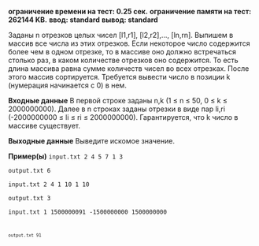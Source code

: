**ограничение времени на тест: 0.25 сек.**
**ограничение памяти на тест: 262144 KB.**
**ввод: standard**
**вывод: standard**

Заданы n отрезков целых чисел [l1,r1], [l2,r2],..., [ln,rn]. Выпишем в массив все числа из этих отрезков. Если некоторое число содержится более чем в одном отрезке, то в массиве оно должно встречаться столько раз, в каком количестве отрезков оно содержится. То есть длина массива равна сумме количеств чисел во всех отрезках.
После этого массив сортируется. Требуется вывести число в позиции k (нумерация начинается с 0) в нем.

**Входные данные**
В первой строке заданы n,k (1 ≤ n ≤ 50, 0 ≤ k ≤ 2000000000). Далее в n строках заданы отрезки в виде пар li,ri (-2000000000 ≤ li ≤ ri ≤ 2000000000). Гарантируется, что k число в массиве существует.

**Выходные данные**
Выведите искомое значение.

**Пример(ы)**
<code>input.txt
2 4 5 7 1 3</code>

<code>output.txt
6</code>

<code>input.txt
2 4 1 10 1 10 </code>

<code>output.txt
3</code>

<code>input.txt
1 1500000091 -1500000000 1500000000<code> 

<code>output.txt
91<code> 
